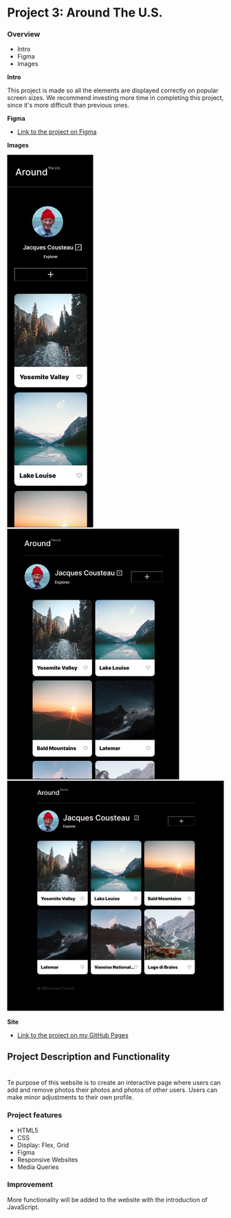 # Project 3: Around The U.S.

### Overview

- Intro
- Figma
- Images

**Intro**

This project is made so all the elements are displayed correctly on popular screen sizes. We recommend investing more time in completing this project, since it's more difficult than previous ones.

**Figma**

- [Link to the project on Figma](https://www.figma.com/file/ii4xxsJ0ghevUOcssTlHZv/Sprint-3%3A-Around-the-US?node-id=0%3A1)

**Images**

![Around The U.S.](./images/aroundtheus3.jpg)![Around The U.S.](./images/aroundtheus2.jpg)
![Around The U.S.](./images/aroundtheus1.jpg)

**Site**

- [Link to the project on my GitHub Pages](https://Yuni-Me.github.io/se_project_aroundtheus/)

## Project Description and Functionality

#

Te purpose of this website is to create an interactive page where users can add and remove photos their photos and photos of other users. Users can make minor adjustments to their own profile.

### Project features

- HTML5
- CSS
- Display: Flex, Grid
- Figma
- Responsive Websites
- Media Queries

### Improvement

More functionality will be added to the website with the introduction of JavaScript.
